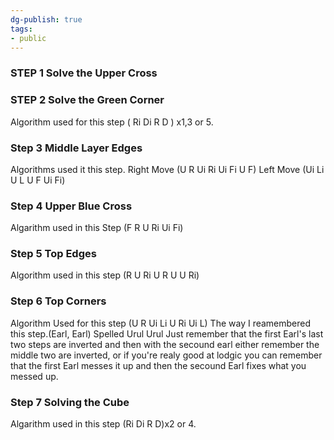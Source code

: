 ```yaml
---
dg-publish: true
tags:
- public
---
```


### STEP 1 Solve the Upper Cross


### STEP 2 Solve the Green Corner
Algorithm used for this step ( Ri Di R D ) x1,3 or 5.


### Step 3 Middle Layer Edges
Algorithms used it this step.
Right Move (U R Ui Ri Ui Fi U F)
Left Move (Ui Li U L U F Ui Fi) 


### Step 4 Upper Blue Cross
Algarithm used in this Step (F R U Ri Ui Fi)


### Step 5 Top Edges
Algorithm used in this step (R U Ri U R U U Ri)


### Step 6 Top Corners
Algorithm Used for this step (U R Ui Li U Ri Ui L) The way I reamembered this step.(Earl, Earl) Spelled Urul Urul Just remember that the first Earl's last two steps are inverted and then with the secound earl either remember the middle two are inverted, or if you're realy good at lodgic you can remember that the first Earl messes it up and then the secound Earl fixes what you messed up.


### Step 7 Solving the Cube
Algarithm used in this step (Ri Di R D)x2 or 4.
